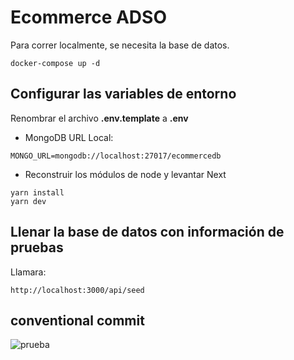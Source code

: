 # Ecommerce ADSO

Para correr localmente, se necesita la base de datos.

```
docker-compose up -d
```

## Configurar las variables de entorno

Renombrar el archivo **.env.template** a **.env**

- MongoDB URL Local:

```
MONGO_URL=mongodb://localhost:27017/ecommercedb
```

- Reconstruir los módulos de node y levantar Next

```
yarn install
yarn dev
```

## Llenar la base de datos con información de pruebas

Llamara:

```
http://localhost:3000/api/seed
```

## conventional commit


![prueba](https://github.com/areyesdev/ecommerce-adso/assets/34661567/68b25723-eac6-4295-98ea-0971f3ce7933)
